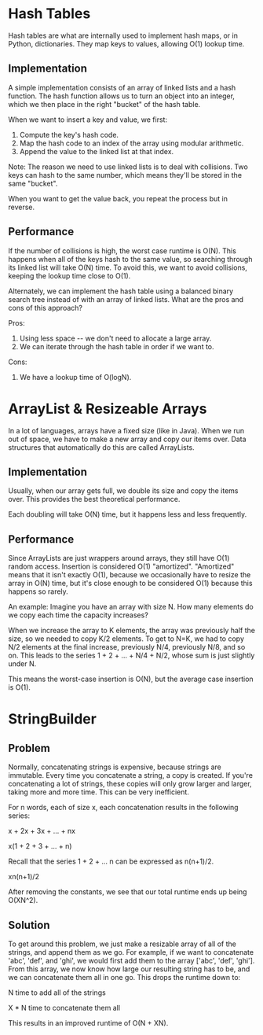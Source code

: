 # Hash Tables
Hash tables are what are internally used to implement hash maps, or in
Python, dictionaries. They map keys to values, allowing O(1) lookup time.

## Implementation
A simple implementation consists of an array of linked lists and a hash
function. The hash function allows us to turn an object into an integer,
which we then place in the right "bucket" of the hash table.

When we want to insert a key and value, we first:

1. Compute the key's hash code. 
2. Map the hash code to an index of the array using modular arithmetic.
3. Append the value to the linked list at that index.

Note: The reason we need to use linked lists is to deal with collisions.
Two keys can hash to the same number, which means they'll be stored in the
same "bucket".

When you want to get the value back, you repeat the process but in reverse.

## Performance
If the number of collisions is high, the worst case runtime is O(N). This
happens when all of the keys hash to the same value, so searching through
its linked list will take O(N) time. To avoid this, we want to avoid
collisions, keeping the lookup time close to O(1).

Alternately, we can implement the hash table using a balanced binary
search tree instead of with an array of linked lists. What are the pros
and cons of this approach?

Pros:
1. Using less space -- we don't need to allocate a large array.
2. We can iterate through the hash table in order if we want to.

Cons:
1. We have a lookup time of O(logN).

# ArrayList & Resizeable Arrays
In a lot of languages, arrays have a fixed size (like in Java). When we
run out of space, we have to make a new array and copy our items over.
Data structures that automatically do this are called ArrayLists.

## Implementation
Usually, when our array gets full, we double its size and copy the items
over. This provides the best theoretical performance.

Each doubling will take O(N) time, but it happens less and less frequently.

## Performance
Since ArrayLists are just wrappers around arrays, they still have O(1)
random access. Insertion is considered O(1) "amortized". "Amortized" means
that it isn't exactly O(1), because we occasionally have to resize the
array in O(N) time, but it's close enough to be considered O(1) because
this happens so rarely.

An example: Imagine you have an array with size N. How many elements do we
copy each time the capacity increases?

When we increase the array to K elements, the array was previously half the
size, so we needed to copy K/2 elements. To get to N=K, we had to copy
N/2 elements at the final increase, previously N/4, previously N/8, and
so on. This leads to the series 1 + 2 + ... + N/4 + N/2, whose sum is just
slightly under N.

This means the worst-case insertion is O(N), but the average case insertion
is O(1).

# StringBuilder
## Problem
Normally, concatenating strings is expensive, because strings are immutable.
Every time you concatenate a string, a copy is created. If you're
concatenating a lot of strings, these copies will only grow larger and
larger, taking more and more time. This can be very inefficient.

For n words, each of size x, each concatenation results in the following
series:

x + 2x + 3x + ... + nx

x(1 + 2 + 3 + ... + n)

Recall that the series 1 + 2 + ... n can be expressed as n(n+1)/2.

xn(n+1)/2

After removing the constants, we see that our total runtime ends up being
O(XN^2).

## Solution
To get around this problem, we just make a resizable array of all of the
strings, and append them as we go.
For example, if we want to concatenate 'abc', 'def', and 'ghi', we would
first add them to the array ['abc', 'def', 'ghi']. From this array, we now
know how large our resulting string has to be, and we can concatenate
them all in one go. This drops the runtime down to:

N time to add all of the strings

X * N time to concatenate them all

This results in an improved runtime of O(N + XN).
